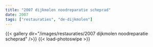 ```yaml
---
title: "2007 dijkmolen noodreparatie scheprad"
date: 2007
tags: ["restauraties", "de-dijkmolen"]
---
```


{{< gallery dir="/images/restauraties/2007 dijkmolen noodreparatie scheprad" />}}
{{< load-photoswipe >}}